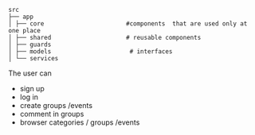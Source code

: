 ```
src
├── app
│ ├── core                       #components  that are used only at one place
│ ├── shared                     # reusable components
│ ├── guards
│ ├── models                      # interfaces
│ └── services

```

The user can

- sign up
- log in
- create groups /events
- comment in groups
- browser categories / groups /events

